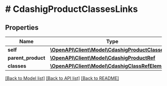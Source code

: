 # # CdashigProductClassesLinks

## Properties

Name | Type | Description | Notes
------------ | ------------- | ------------- | -------------
**self** | [**\OpenAPI\Client\Model\CdashigProductClassesRef**](CdashigProductClassesRef.md) |  | [optional]
**parent_product** | [**\OpenAPI\Client\Model\CdashigProductRef**](CdashigProductRef.md) |  | [optional]
**classes** | [**\OpenAPI\Client\Model\CdashigClassRefElement[]**](CdashigClassRefElement.md) |  | [optional]

[[Back to Model list]](../../README.md#models) [[Back to API list]](../../README.md#endpoints) [[Back to README]](../../README.md)

